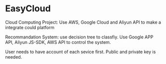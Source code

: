 # EasyCloud
Cloud Computing Project: Use AWS, Google Cloud and Aliyun API to make a integrate could platform 

Recommandation System: use decision tree to classfiy.
Use Google APP API, Aliyun JS-SDK, AWS API to control the system.

User needs to have account of each sevice first. Public and private key is needed.
